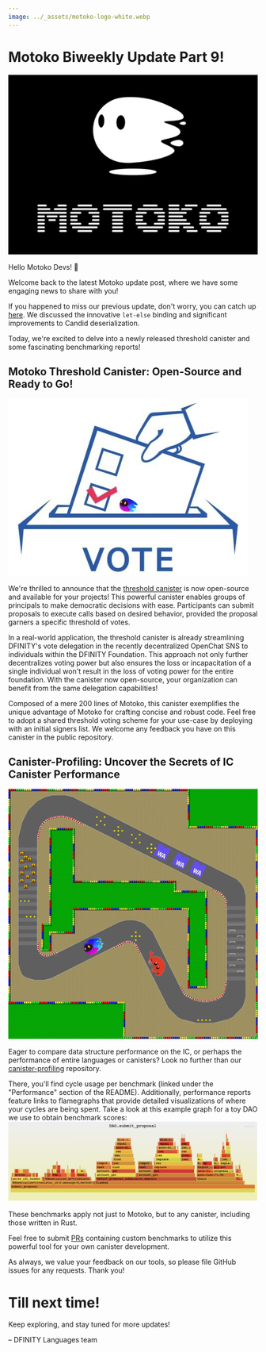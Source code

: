 ```yaml
---
image: ../_assets/motoko-logo-white.webp
---
```


# Motoko Biweekly Update Part 9!
![Motoko](../_assets/motoko-logo-white.webp)

Hello Motoko Devs! 👋

Welcome back to the latest Motoko update post, where we have some engaging news to share with you!

If you happened to miss our previous update, don't worry, you can catch
up [here](https://forum.dfinity.org/t/new-let-binding-and-serialization-improvements-motoko-updates/18850). We discussed
the innovative `let-else` binding and significant improvements to Candid deserialization.

Today, we're excited to delve into a newly released threshold canister and some fascinating benchmarking reports!

## Motoko Threshold Canister: Open-Source and Ready to Go!
![Motoko](../_assets/voting.webp)

We're thrilled to announce that the [threshold canister](https://github.com/dfinity/threshold) is now open-source and
available for your projects! This powerful canister enables groups of principals to make democratic decisions with ease.
Participants can submit proposals to execute calls based on desired behavior, provided the proposal garners a specific
threshold of votes.

In a real-world application, the threshold canister is already streamlining DFINITY's vote delegation in the recently
decentralized OpenChat SNS to individuals within the DFINITY Foundation. This approach not only further decentralizes
voting power but also ensures the loss or incapacitation of a single individual won't result in the loss of voting power
for the entire foundation. With the canister now open-source, your organization can benefit from the same delegation
capabilities!

Composed of a mere 200 lines of Motoko, this canister exemplifies the unique advantage of Motoko for crafting concise
and robust code. Feel free to adopt a shared threshold voting scheme for your use-case by deploying with an initial
signers list. We welcome any feedback you have on this canister in the public repository.

## Canister-Profiling: Uncover the Secrets of IC Canister Performance
![Motoko](../_assets/race-track.webp)

Eager to compare data structure performance on the IC, or perhaps the performance of entire languages or canisters? Look
no further than our [canister-profiling](https://github.com/dfinity/canister-profiling) repository.

There, you'll find cycle usage per benchmark (linked under the "Performance" section of the README). Additionally,
performance reports feature links to flamegraphs that provide detailed visualizations of where your cycles are being
spent. Take a look at this example graph for a toy DAO we use to obtain benchmark scores:
![Motoko](../_assets/canister-profiling.webp)

These benchmarks apply not just to Motoko, but to any canister, including those written in Rust.

Feel free to submit [PRs](https://github.com/dfinity/canister-profiling/pulls) containing custom benchmarks to utilize
this powerful tool for your own canister development.

As always, we value your feedback on our tools, so please file GitHub issues for any requests. Thank you!

# Till next time!

Keep exploring, and stay tuned for more updates!

– DFINITY Languages team
